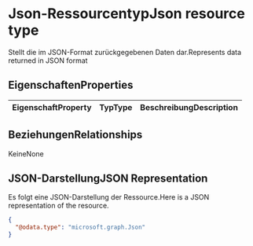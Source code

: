 # <a name="json-resource-type"></a><span data-ttu-id="c1eae-101">Json-Ressourcentyp</span><span class="sxs-lookup"><span data-stu-id="c1eae-101">Json resource type</span></span>

<span data-ttu-id="c1eae-102">Stellt die im JSON-Format zurückgegebenen Daten dar.</span><span class="sxs-lookup"><span data-stu-id="c1eae-102">Represents data returned in JSON format</span></span>
## <a name="properties"></a><span data-ttu-id="c1eae-103">Eigenschaften</span><span class="sxs-lookup"><span data-stu-id="c1eae-103">Properties</span></span>
|<span data-ttu-id="c1eae-104">Eigenschaft</span><span class="sxs-lookup"><span data-stu-id="c1eae-104">Property</span></span>|<span data-ttu-id="c1eae-105">Typ</span><span class="sxs-lookup"><span data-stu-id="c1eae-105">Type</span></span>|<span data-ttu-id="c1eae-106">Beschreibung</span><span class="sxs-lookup"><span data-stu-id="c1eae-106">Description</span></span>|
|:---|:---|:---|

## <a name="relationships"></a><span data-ttu-id="c1eae-107">Beziehungen</span><span class="sxs-lookup"><span data-stu-id="c1eae-107">Relationships</span></span>
<span data-ttu-id="c1eae-108">Keine</span><span class="sxs-lookup"><span data-stu-id="c1eae-108">None</span></span>
## <a name="json-representation"></a><span data-ttu-id="c1eae-109">JSON-Darstellung</span><span class="sxs-lookup"><span data-stu-id="c1eae-109">JSON Representation</span></span>
<span data-ttu-id="c1eae-110">Es folgt eine JSON-Darstellung der Ressource.</span><span class="sxs-lookup"><span data-stu-id="c1eae-110">Here is a JSON representation of the resource.</span></span>
<!--{
  "blockType": "resource",
  "@odata.type": "microsoft.graph.Json"
}-->
``` json
{
  "@odata.type": "microsoft.graph.Json"
}
```



